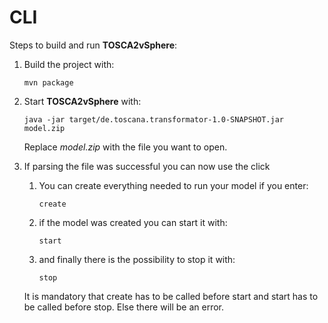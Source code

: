 # CLI

Steps to build and run **TOSCA2vSphere**:
1. Build the project with:
    ```
    mvn package
    ```
2. Start **TOSCA2vSphere** with:
    ```
    java -jar target/de.toscana.transformator-1.0-SNAPSHOT.jar model.zip
    ```
    Replace *model.zip* with the file you want to open.

3. If parsing the file was successful you can now use the click
    1. You can create everything needed to run your model if you enter:
        ```
        create
        ```
    2. if the model was created you can start it with:
        ```
        start
        ```
    3. and finally there is the possibility to stop it with:
        ```
        stop
        ```
    It is mandatory that create has to be called before start and start has to be called before stop. Else there will be an error.

